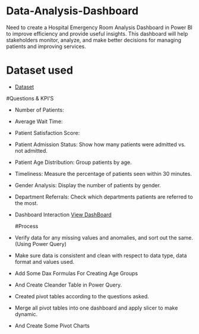 # Data-Analysis-Dashboard
Need to create a Hospital Emergency Room Analysis Dashboard in Power BI to improve efficiency and provide useful insights. This dashboard will help stakeholders monitor, analyze, and make better decisions for managing patients and improving services.

# Dataset used
- <a href="https://github.com/VivekCodesData/Data-Analysis-Dashboard/blob/main/Hospital%20Emergency%20Room%20Data.csv">Dataset</a>

#Questions & KPI'S
- Number of Patients:
- Average Wait Time:
- Patient Satisfaction Score:
- Patient Admission Status: Show how many patients were admitted vs. not admitted.
- Patient Age Distribution: Group patients by age.
- Timeliness: Measure the percentage of patients seen within 30 minutes.
- Gender Analysis: Display the number of patients by gender. 
- Department Referrals: Check which departments patients are referred to the most.
- Dashboard Interaction <a href="https://github.com/VivekCodesData/Data-Analysis-Dashboard/blob/main/Project.xlsx">View DashBoard<a/>

  #Process
- Verify data for any missing values and anomalies, and sort out the same. (Using Power Query)
- Make sure data is consistent and clean with respect to data type, data format and values used.
- Add Some Dax Formulas For Creating Age Groups
- And Create Cleander Table in Power Query. 
- Created pivot tables according to the questions asked.
- Merge all pivot tables into one dashboard and apply slicer to make dynamic.
- And Create Some Pivot Charts






